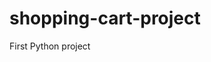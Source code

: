 # shopping-cart-project
First Python project

<!-- Basic requirements

A grocery store name of your choice
A grocery store phone number and/or website URL and/or address of choice
The date and time of the beginning of the checkout process, formatted in a human-friendly way (e.g. 2019-06-06 11:31 AM)
The name and price of each shopping cart item, price being formatted as US dollars and cents (e.g. $1.50)
The total cost of all shopping cart items, formatted as US dollars and cents (e.g. $4.50), calculated as the sum of their prices
The amount of tax owed (e.g. $0.39), calculated by multiplying the total cost by a New York City sales tax rate of 8.75% (for the purposes of this project, groceries are not exempt from sales tax)
The total amount owed, formatted as US dollars and cents (e.g. $4.89), calculated by adding together the amount of tax owed plus the total cost of all shopping cart items
A friendly message thanking the customer and/or encouraging the customer to shop again -->